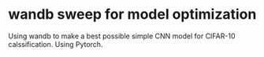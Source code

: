 # wandb sweep for model optimization

Using wandb to make a best possible simple CNN model for CIFAR-10 calssification. Using Pytorch.

